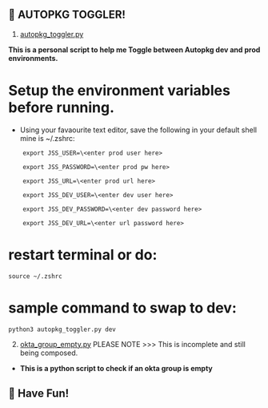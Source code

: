 
## 🚀 AUTOPKG TOGGLER!
1. [autopkg_toggler.py](autopkg_toggler.py)
  
  **This is a personal script to help me Toggle between Autopkg dev and prod environments.**


# Setup the environment variables before running.


-  Using your favaourite text editor, save the following in your default shell mine is ~/.zshrc:
```
    export JSS_USER=\<enter prod user here>

    export JSS_PASSWORD=\<enter prod pw here>

    export JSS_URL=\<enter prod url here>

    export JSS_DEV_USER=\<enter dev user here>

    export JSS_DEV_PASSWORD=\<enter dev password here>

    export JSS_DEV_URL=\<enter url password here>
```

# restart terminal or do:
    

    source ~/.zshrc 
    

# sample command to swap to dev:
    
    python3 autopkg_toggler.py dev


2. [okta_group_empty.py](okta_group_empty.py)
PLEASE NOTE >>> This is incomplete and still being composed.

 - **This is a python script to check if an okta group is empty**
 
 

## 🚀 Have Fun!

